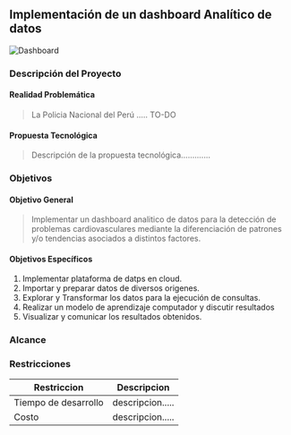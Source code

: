 ## Implementación de un dashboard Analítico de datos
![Dashboard](https://cdn.sketchrepo.com/images/2x/banking-dashboard-p8.png)
### Descripción del Proyecto
#### Realidad Problemática
> La Policia Nacional del Perú ..... TO-DO
#### Propuesta Tecnológica
> Descripción de la propuesta tecnológica.............

### Objetivos
#### Objetivo General
> Implementar un dashboard analitico de datos para la detección de problemas cardiovasculares mediante la diferenciación de patrones y/o tendencias asociados a distintos factores.

#### Objetivos Específicos
1. Implementar plataforma de datps en cloud.
1. Importar y preparar datos de diversos origenes.
1. Explorar y Transformar los datos para la ejecución de consultas.
1. Realizar un modelo de aprendizaje computador y discutir resultados
1. Visualizar y comunicar los resultados obtenidos.

### Alcance 


### Restricciones
| Restriccion   | Descripcion   |
| ------------- | :-----------:|
| Tiempo de desarrollo      | descripcion..... |
| Costo    | descripcion..... |       

